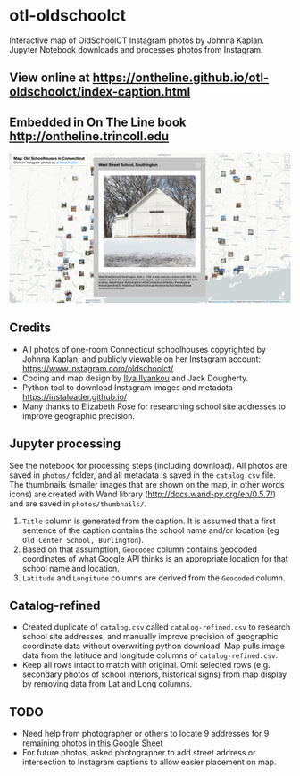 # otl-oldschoolct
Interactive map of OldSchoolCT Instagram photos by Johnna Kaplan. Jupyter Notebook downloads and processes photos from Instagram.

## View online at https://ontheline.github.io/otl-oldschoolct/index-caption.html

## Embedded in On The Line book http://ontheline.trincoll.edu

![Map demo screenshot](otl-oldschoolct-demo.png)

## Credits
- All photos of one-room Connecticut schoolhouses copyrighted by Johnna Kaplan, and publicly viewable on her Instagram account: https://www.instagram.com/oldschoolct/
- Coding and map design by [Ilya Ilyankou](https://github.com/ilyankou) and Jack Dougherty.
- Python tool to download Instagram images and metadata https://instaloader.github.io/
- Many thanks to Elizabeth Rose for researching school site addresses to improve geographic precision.

## Jupyter processing
See the notebook for processing steps (including download). All photos are saved in `photos/` folder, and all metadata is saved in the `catalog.csv` file. The thumbnails (smaller images that are shown on the map, in other words icons) are created with Wand library (http://docs.wand-py.org/en/0.5.7/) and are saved in `photos/thumbnails/`.

1. `Title` column is generated from the caption. It is assumed that a first sentence of the caption contains the school name and/or location (eg `Old Center School, Burlington`).
1. Based on that assumption, `Geocoded` column contains geocoded coordinates of what Google API thinks is an appropriate location for that school name and location.
1. `Latitude` and `Longitude` columns are derived from the `Geocoded` column.

## Catalog-refined
- Created duplicate of `catalog.csv` called `catalog-refined.csv` to research school site addresses, and manually improve precision of geographic coordinate data without overwriting python download. Map pulls image data from the latitude and longitude columns of `catalog-refined.csv`.
- Keep all rows intact to match with original. Omit selected rows (e.g. secondary photos of school interiors, historical signs) from map display by removing data from Lat and Long columns.

## TODO
- Need help from photographer or others to locate 9 addresses for 9 remaining photos [in this Google Sheet](https://docs.google.com/spreadsheets/d/1JouNnQTA6FGgCJbVaVoIBKxddhGuO999ecHIMOYfi-Y/edit#gid=1842420214)
- For future photos, asked photographer to add street address or intersection to Instagram captions to allow easier placement on map.

